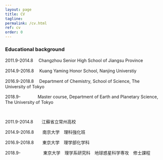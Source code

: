 ```yaml
---
layout: page
title: CV
tagline: 
permalink: /cv.html
ref: cv
order: 0
---
```


### Educational background

2011.9-2014.8　 Changzhou Senior High School of Jiangsu Province

2014.9-2016.8　 Kuang Yaming Honor School, Nanjing Universtiy

2016.9-2018.8　 Department of Chemistry, School of Science, The University of Tokyo

2018.9-　　　　Master course, Department of Earth and Planetary Science, The University of Tokyo
  
<br />

2011.9-2014.8　　江蘇省立常州高校

2014.9-2016.8　　南京大学　理科強化班

2016.9-2018.8　　東京大学　理学部化学科

2018.9-　　　　 　東京大学　理学系研究科　地球惑星科学専攻　修士課程
